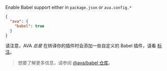 Enable Babel support either in `package.json` or `ava.config.*`
```json
{
  "ava": {
    "babel": true
  }
}
```

请注意，AVA _总是_ 在转译你的插件时会添加一些自定义的 Babel 插件，请看 <a href="https://github.com/avajs/ava/blob/master/docs/03-assertions.md#enhanced-assertion-messages">标注</a>。

<blockquote class="babel-callout babel-callout-info">
  <p>
    想要了解更多信息，请参阅 <a href="https://github.com/avajs/babel">@ava/babel 仓库</a>。
  </p>
</blockquote>
